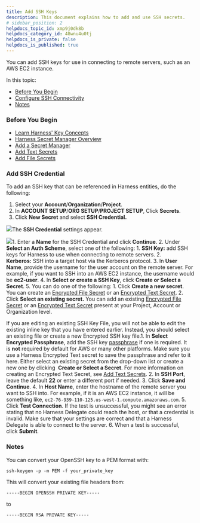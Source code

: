 ```yaml
---
title: Add SSH Keys
description: This document explains how to add and use SSH secrets.
# sidebar_position: 2
helpdocs_topic_id: xmp9j0dk8b
helpdocs_category_id: 48wnu4u0tj
helpdocs_is_private: false
helpdocs_is_published: true
---
```


You can add SSH keys for use in connecting to remote servers, such as an AWS EC2 instance.

In this topic:

* [Before You Begin](#before_you_begin)
* [Configure SSH Connectivity](https://ngdocs.harness.io/article/xmp9j0dk8b-add-use-ssh-secrets#configure_ssh_connectivity)
* [Notes](https://ngdocs.harness.io/article/xmp9j0dk8b-add-use-ssh-secrets#notes)

### Before You Begin

* [Learn Harness' Key Concepts](/article/hv2758ro4e-learn-harness-key-concepts)
* [Harness Secret Manager Overview](/article/hngrlb7rd6-harness-secret-manager-overview)
* [Add a Secret Manager](/article/bo4qbrcggv-add-secrets-manager)
* [Add Text Secrets](/article/osfw70e59c-add-use-text-secrets)
* [Add File Secrets](/article/77tfo7vtea-add-file-secrets)

### Add SSH Credential

To add an SSH key that can be referenced in Harness entities, do the following:

1. Select your **Account**/**Organization**/**Project**.
2. In **ACCOUNT SETUP**/**ORG SETUP**/**PROJECT SETUP**, Click **Secrets**.
3. Click **New Secret** and select **SSH Credential.**

![](https://files.helpdocs.io/i5nl071jo5/articles/xmp9j0dk8b/1619288020327/image.png)The **SSH Credential** settings appear.

![](https://files.helpdocs.io/i5nl071jo5/articles/xmp9j0dk8b/1627898639058/screenshot-2021-08-02-at-3-33-06-pm.png)1. Enter a **Name** for the SSH Credential and click **Continue**.
2. Under **Select an Auth Scheme**, select one of the following:
	1. **SSH Key:** add SSH keys for Harness to use when connecting to remote servers.
	2. **Kerberos:** SSH into a target host via the Kerberos protocol.
3. In **User Name**, provide the username for the user account on the remote server. For example, if you want to SSH into an AWS EC2 instance, the username would be **ec2-user**.
4. In **Select or create a SSH Key**, click **Create or Select a Secret**.
5. You can do one of the following:
	1. Click **Create a new secret**. You can create an [Encrypted File Secret](/article/77tfo7vtea-add-file-secrets) or an [Encrypted Text Secret](/article/osfw70e59c-add-use-text-secrets).
	2. Click **Select an existing secret.** You can add an existing [Encrypted File Secret](/article/77tfo7vtea-add-file-secrets) or an [Encrypted Text Secret](/article/osfw70e59c-add-use-text-secrets) present at your Project, Account or Organization level.

If you are editing an existing SSH Key File, you will not be able to edit the existing inline key that you have entered earlier. Instead, you should select an existing file or create a new Encrypted SSH key file.1. In **Select Encrypted Passphrase**, add the SSH key [passphrase](https://www.ssh.com/ssh/passphrase) if one is required. It is **not** required by default for AWS or many other platforms. Make sure you use a Harness Encrypted Text secret to save the passphrase and refer to it here. Either select an existing secret from the drop-down list or create a new one by clicking  **Create or Select a Secret**. For more information on creating an Encrypted Text Secret, see [Add Text Secrets](/article/osfw70e59c-add-use-text-secrets).
2. In **SSH Port**, leave the default **22** or enter a different port if needed.
3. Click **Save and Continue**.
4. In **Host Name**, enter the hostname of the remote server you want to SSH into. For example, if it is an AWS EC2 instance, it will be something like, `ec2-76-939-110-125.us-west-1.compute.amazonaws.com`.
5. Click **Test Connection**. If the test is unsuccessful, you might see an error stating that no Harness Delegate could reach the host, or that a credential is invalid. Make sure that your settings are correct and that a Harness Delegate is able to connect to the server.
6. When a test is successful, click **Submit**.

### Notes

You can convert your OpenSSH key to a PEM format with:

`ssh-keygen -p -m PEM -f your_private_key`

This will convert your existing file headers from:

`-----BEGIN OPENSSH PRIVATE KEY-----`

to

`-----BEGIN RSA PRIVATE KEY-----`

